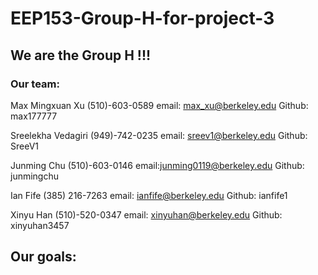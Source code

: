 # EEP153-Group-H-for-project-3

## We are the Group H !!!

### Our team:

Max Mingxuan Xu   (510)-603-0589  email: max_xu@berkeley.edu  Github: max177777

Sreelekha Vedagiri (949)-742-0235 email: sreev1@berkeley.edu     Github: SreeV1

Junming Chu  (510)-603-0146 email:junming0119@berkeley.edu  Github: junmingchu

Ian Fife (385) 216-7263 email: ianfife@berkeley.edu      Github: ianfife1

Xinyu Han (510)-520-0347 email: xinyuhan@berkeley.edu Github: xinyuhan3457

## Our goals:
